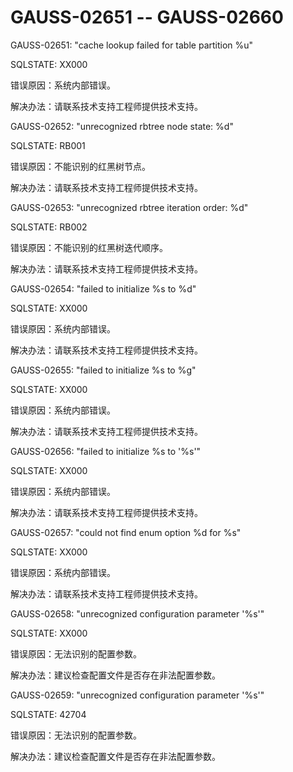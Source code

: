 # GAUSS-02651 -- GAUSS-02660

GAUSS-02651: "cache lookup failed for table partition %u"

SQLSTATE: XX000

错误原因：系统内部错误。

解决办法：请联系技术支持工程师提供技术支持。

GAUSS-02652: "unrecognized rbtree node state: %d"

SQLSTATE: RB001

错误原因：不能识别的红黑树节点。

解决办法：请联系技术支持工程师提供技术支持。

GAUSS-02653: "unrecognized rbtree iteration order: %d"

SQLSTATE: RB002

错误原因：不能识别的红黑树迭代顺序。

解决办法：请联系技术支持工程师提供技术支持。

GAUSS-02654: "failed to initialize %s to %d"

SQLSTATE: XX000

错误原因：系统内部错误。

解决办法：请联系技术支持工程师提供技术支持。

GAUSS-02655: "failed to initialize %s to %g"

SQLSTATE: XX000

错误原因：系统内部错误。

解决办法：请联系技术支持工程师提供技术支持。

GAUSS-02656: "failed to initialize %s to '%s'"

SQLSTATE: XX000

错误原因：系统内部错误。

解决办法：请联系技术支持工程师提供技术支持。

GAUSS-02657: "could not find enum option %d for %s"

SQLSTATE: XX000

错误原因：系统内部错误。

解决办法：请联系技术支持工程师提供技术支持。

GAUSS-02658: "unrecognized configuration parameter '%s'"

SQLSTATE: XX000

错误原因：无法识别的配置参数。

解决办法：建议检查配置文件是否存在非法配置参数。

GAUSS-02659: "unrecognized configuration parameter '%s'"

SQLSTATE: 42704

错误原因：无法识别的配置参数。

解决办法：建议检查配置文件是否存在非法配置参数。

